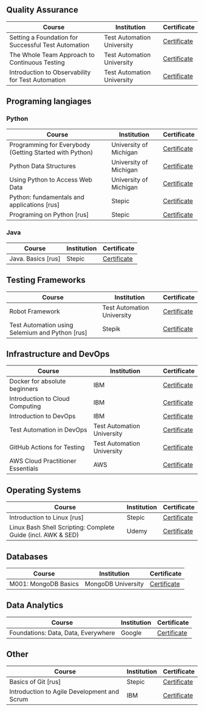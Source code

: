 ## Quality Assurance

| Course | Institution | Certificate |
| --- | --- | --- |
|Setting a Foundation for Successful Test Automation|Test Automation University|[Certificate](https://testautomationu.applitools.com/certificate/?id=ae0b90ac)|
|The Whole Team Approach to Continuous Testing|Test Automation University|[Certificate](https://testautomationu.applitools.com/certificate/?id=bc423680)|
|Introduction to Observability for Test Automation|Test Automation University|[Certificate](https://testautomationu.applitools.com/certificate/?id=460e669d)|

## Programing langiages

### Python

| Course | Institution | Certificate |
| --- | --- | --- |
|Programming for Everybody (Getting Started with Python) | University of Michigan | [Certificate](https://www.coursera.org/account/accomplishments/certificate/3LHRGZ2B4Z5B) |
|Python Data Structures |  University of Michigan | [Certificate](https://www.coursera.org/account/accomplishments/certificate/RJP79U54W4NY) |
|Using Python to Access Web Data |  University of Michigan | [Certificate](https://www.coursera.org/account/accomplishments/certificate/2DA9NQLTXQWN) |
|Python: fundamentals and applications [rus]|Stepic|[Certificate](https://stepik.org/cert/35420)|
|Programing on Python [rus]|Stepic|[Certificate](https://stepik.org/cert/25845)|

### Java

| Course | Institution | Certificate |
| --- | --- | --- |
|Java. Basics [rus]|Stepic|[Certificate](https://stepik.org/cert/163153)|

## Testing Frameworks

| Course | Institution | Certificate |
| --- | --- | --- |
|Robot Framework|Test Automation University|[Certificate]([https://testautomationu.applitools.com/](https://testautomationu.applitools.com/certificate/?id=053f992b))|
|Test Automation using Selemium and Python [rus] | Stepik | [Certificate](https://stepik.org/cert/2121817) |

## Infrastructure and DevOps

| Course | Institution | Certificate |
| --- | --- | --- |
|Docker for absolute beginners|IBM|[Certificate](https://coursera.org/share/427041750cd6fa838c75fa542f880506)|
|Introduction to Cloud Computing|IBM|[Certificate](https://coursera.org/share/c4fb86665b6053db4f1d43c4fb1bf606)|
|Introduction to DevOps|IBM|[Certificate](https://coursera.org/share/d4bfe0b9b21ba445553c12344ab43de7)|
|Test Automation in DevOps|Test Automation University|[Certificate](https://testautomationu.applitools.com/certificate/?id=6ba5c851)|
|GitHub Actions for Testing|Test Automation University|[Certificate](https://testautomationu.applitools.com/certificate/?id=4ef2bd42)|
|AWS Cloud Practitioner Essentials|AWS|[Certificate](https://github.com/dariaamir/moocs/blob/2001fe75116f17f17348b4d037b9d5904e718148/134_3_5361543_1717133743_AWS%20Course%20Completion%20Certificate.pdf)|

## Operating Systems

| Course | Institution | Certificate |
| --- | --- | --- |
|Introduction to Linux [rus]|Stepic|[Certificate](https://stepik.org/cert/48194)|
|Linux Bash Shell Scripting: Complete Guide (incl. AWK & SED)|Udemy|[Certificate](https://www.udemy.com/certificate/UC-c206d5f1-7c60-45c8-8c40-07399e997ef6/)|

## Databases

| Course | Institution | Certificate |
| --- | --- | --- |
|M001: MongoDB Basics| MongoDB University |[Certificate](http://university.mongodb.com/course_completion/af0fe8b5-c429-4e5b-903a-baa0bff1)|

## Data Analytics

| Course | Institution | Certificate |
| --- | --- | --- |
|Foundations: Data, Data, Everywhere|Google|[Certificate](https://coursera.org/share/eeb6955e35151072a5c111d06510d4d5)|

## Other

| Course | Institution | Certificate |
| --- | --- | --- |
|Basics of Git [rus]|Stepic|[Certificate](https://stepik.org/cert/110020)|
|Introduction to Agile Development and Scrum|IBM|[Certificate](https://coursera.org/share/d1c31decb9bebe537fcb6553e4f527d5)|

